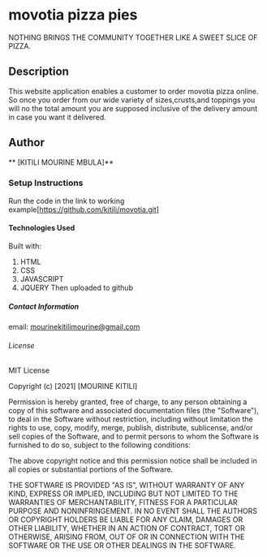 # movotia pizza pies

NOTHING BRINGS THE COMMUNITY TOGETHER LIKE A SWEET SLICE OF PIZZA.


## Description
This website application enables a customer to order movotia pizza  online. So once you order from our wide variety of sizes,crusts,and toppings you will no the total amount you are supposed inclusive of the delivery amount in case you want it delivered.


 ## Author
 ** [KITILI MOURINE MBULA]**

 ### Setup Instructions

Run the code in the link to working example[https://github.com/kitili/movotia.git]

#### Technologies Used

Built with:
1. HTML
2. CSS
3. JAVASCRIPT
4. JQUERY
Then uploaded to github

##### Contact Information

email: mourinekitilimourine@gmail.com

###### License

MIT License

Copyright (c) [2021] [MOURINE KITILI]

Permission is hereby granted, free of charge, to any person obtaining a copy
of this software and associated documentation files (the "Software"), to deal
in the Software without restriction, including without limitation the rights
to use, copy, modify, merge, publish, distribute, sublicense, and/or sell
copies of the Software, and to permit persons to whom the Software is
furnished to do so, subject to the following conditions:

The above copyright notice and this permission notice shall be included in all
copies or substantial portions of the Software.

THE SOFTWARE IS PROVIDED "AS IS", WITHOUT WARRANTY OF ANY KIND, EXPRESS OR
IMPLIED, INCLUDING BUT NOT LIMITED TO THE WARRANTIES OF MERCHANTABILITY,
FITNESS FOR A PARTICULAR PURPOSE AND NONINFRINGEMENT. IN NO EVENT SHALL THE
AUTHORS OR COPYRIGHT HOLDERS BE LIABLE FOR ANY CLAIM, DAMAGES OR OTHER
LIABILITY, WHETHER IN AN ACTION OF CONTRACT, TORT OR OTHERWISE, ARISING FROM,
OUT OF OR IN CONNECTION WITH THE SOFTWARE OR THE USE OR OTHER DEALINGS IN THE
SOFTWARE.
